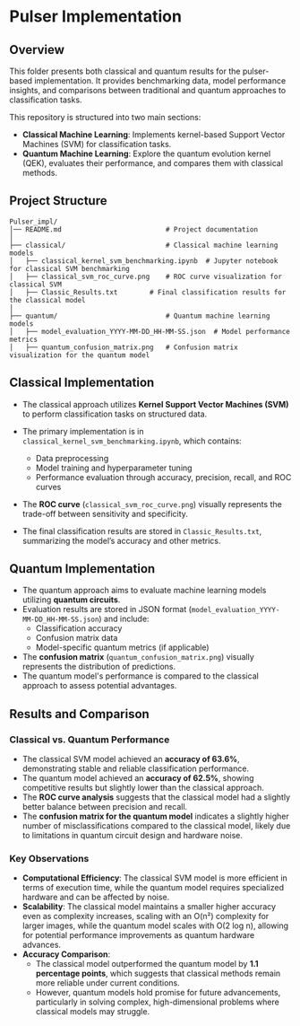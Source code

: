 # Pulser Implementation

## Overview
This folder presents both classical and quantum results for the pulser-based implementation. It provides benchmarking data, model performance insights, and comparisons between traditional and quantum approaches to classification tasks.

This repository is structured into two main sections:
- **Classical Machine Learning**: Implements kernel-based Support Vector Machines (SVM) for classification tasks.
- **Quantum Machine Learning**: Explore the quantum evolution kernel (QEK), evaluates their performance, and compares them with classical methods.

## Project Structure
```
Pulser_impl/
│── README.md                          # Project documentation
│
├── classical/                         # Classical machine learning models
│   ├── classical_kernel_svm_benchmarking.ipynb  # Jupyter notebook for classical SVM benchmarking
│   ├── classical_svm_roc_curve.png    # ROC curve visualization for classical SVM
│   ├── Classic_Results.txt        # Final classification results for the classical model
│
├── quantum/                           # Quantum machine learning models
│   ├── model_evaluation_YYYY-MM-DD_HH-MM-SS.json  # Model performance metrics
│   ├── quantum_confusion_matrix.png   # Confusion matrix visualization for the quantum model
```

## Classical Implementation
- The classical approach utilizes **Kernel Support Vector Machines (SVM)** to perform classification tasks on structured data.
- The primary implementation is in `classical_kernel_svm_benchmarking.ipynb`, which contains:
  - Data preprocessing
  - Model training and hyperparameter tuning
  - Performance evaluation through accuracy, precision, recall, and ROC curves
  
- The **ROC curve** (`classical_svm_roc_curve.png`) visually represents the trade-off between sensitivity and specificity.
- The final classification results are stored in `Classic_Results.txt`, summarizing the model’s accuracy and other metrics.

## Quantum Implementation
- The quantum approach aims to evaluate machine learning models utilizing **quantum circuits**.
- Evaluation results are stored in JSON format (`model_evaluation_YYYY-MM-DD_HH-MM-SS.json`) and include:
  - Classification accuracy
  - Confusion matrix data
  - Model-specific quantum metrics (if applicable)
- The **confusion matrix** (`quantum_confusion_matrix.png`) visually represents the distribution of predictions.
- The quantum model's performance is compared to the classical approach to assess potential advantages.

## Results and Comparison
### Classical vs. Quantum Performance
- The classical SVM model achieved an **accuracy of 63.6%**, demonstrating stable and reliable classification performance.
- The quantum model achieved an **accuracy of 62.5%**, showing competitive results but slightly lower than the classical approach.
- The **ROC curve analysis** suggests that the classical model had a slightly better balance between precision and recall.
- The **confusion matrix for the quantum model** indicates a slightly higher number of misclassifications compared to the classical model, likely due to limitations in quantum circuit design and hardware noise.

### Key Observations
- **Computational Efficiency**: The classical SVM model is more efficient in terms of execution time, while the quantum model requires specialized hardware and can be affected by noise.
- **Scalability**: The classical model maintains a smaller higher accuracy even as complexity increases, scaling with an O(n²) complexity for larger images, while the quantum model scales with O(2 log n), allowing for potential performance improvements as quantum hardware advances.
- **Accuracy Comparison**:
  - The classical model outperformed the quantum model by **1.1 percentage points**, which suggests that classical methods remain more reliable under current conditions.
  - However, quantum models hold promise for future advancements, particularly in solving complex, high-dimensional problems where classical models may struggle.


